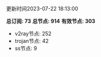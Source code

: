 更新时间2023-07-22 18:13:00

**总订阅: 73**
**总节点: 914**
**有效节点: 303**
- v2ray节点: 252
- trojan节点: 42
- ss节点: 9
